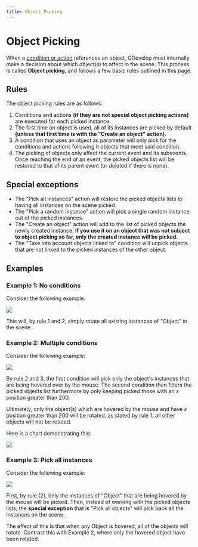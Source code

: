 ```yaml
---
title: Object Picking
---
```

# Object Picking

When a [condition or action](/gdevelop5/events#conditions_and_actions) references an object, GDevelop must internally make a decision about which object(s) to affect in the scene. This process is called **Object picking**, and follows a few basic rules outlined in this page.

## Rules

The object picking rules are as follows:

1. Conditions and actions **(if they are not special object picking actions)** are executed for each picked instance.
2. The first time an object is used, all of its instances are picked by default **(unless that first time is with the "Create an object" action)**.
3. A condition that uses an object as parameter will only pick for the conditions and actions following it objects that meet said condition.
4. The picking of objects only affect the current event and its subevents. Once reaching the end of an event, the picked objects list will be restored to that of its parent event (or deleted if there is none).

## Special exceptions

  - The "Pick all instances" action will restore the picked objects lists to having all instances on the scene picked.
  - The "Pick a random instance" action will pick a single random instance out of the picked instances.
  - The "Create an object" action will add to the list of picked objects the newly created instance. **If you use it on an object that was not subject to object picking so far, only the created instance will be picked.**
  - The "Take into account objects linked to" condition will unpick objects that are not linked to the picked instances of the other object.

## Examples

### Example 1: No conditions

Consider the following example:

![](/gdevelop5/events/picking-event-no-conditions.png)

This will, by rule 1 and 2, simply rotate all existing instances of "Object" in the scene.

### Example 2: Multiple conditions

Consider the following example:

![](/gdevelop5/events/picking-event-multiple-conditions.png)

By rule 2 and 3, the first condition will pick only the object's instances that are being hovered over by the mouse. The second condition then filters the picked objects list furthermore by only keeping picked those with an *x* position greater than 200.

Ultimately, only the object(s) which are hovered by the mouse and have *x* position greater than 200 will be rotated, as stated by rule 1; all other objects will not be rotated.

Here is a chart demonstrating this:

![](/gdevelop5/events/object-picking-chart.png)

### Example 3: Pick all instances

Consider the following example:

![](/gdevelop5/events/picking-event-all-instances.png)

First, by rule (2), only the instances of "Object" that are being hovered by the mouse will be picked. Then, instead of working with the picked objects lists, the **special exception** that is "Pick all objects" will pick back all the instances on the scene.

The effect of this is that when any Object is hovered, all of the objects will rotate. Contrast this with Example 2, where only the hovered object have been rotated.